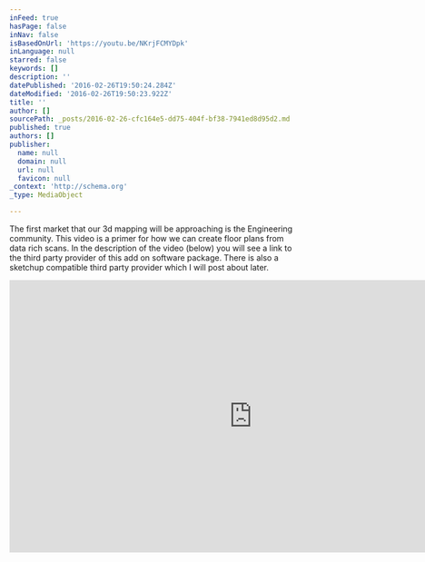 ```yaml
---
inFeed: true
hasPage: false
inNav: false
isBasedOnUrl: 'https://youtu.be/NKrjFCMYDpk'
inLanguage: null
starred: false
keywords: []
description: ''
datePublished: '2016-02-26T19:50:24.284Z'
dateModified: '2016-02-26T19:50:23.922Z'
title: ''
author: []
sourcePath: _posts/2016-02-26-cfc164e5-dd75-404f-bf38-7941ed8d95d2.md
published: true
authors: []
publisher:
  name: null
  domain: null
  url: null
  favicon: null
_context: 'http://schema.org'
_type: MediaObject

---
```

The first market that our 3d mapping will be approaching is the Engineering community. This video is a primer for how we can create floor plans from data rich scans. In the description of the video (below) you will see a link to the third party provider of this add on software package.  There is also a sketchup compatible third party provider which I will post about later.

<iframe src="https://cdn.embedly.com/widgets/media.html?src=https%3A%2F%2Fwww.youtube.com%2Fembed%2FNKrjFCMYDpk%3Ffeature%3Doembed&amp;url=https%3A%2F%2Fwww.youtube.com%2Fwatch%3Fv%3DNKrjFCMYDpk%26feature%3Dyoutu.be&amp;image=https%3A%2F%2Fi.ytimg.com%2Fvi%2FNKrjFCMYDpk%2Fhqdefault.jpg&amp;key=b7d04c9b404c499eba89ee7072e1c4f7&amp;type=text%2Fhtml&amp;schema=youtube" width="854" height="480" scrolling="no" frameborder="0" allowfullscreen="allowfullscreen" style=""></iframe>